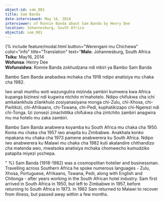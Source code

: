 ```yaml
---
object-id: sam_001
title: Sam Banda 
date-interviewed: May 16, 2014
interviewer: of Ronnie Banda about Sam Banda by Henry Dee
location: Johannesburg, South Africa
objectid: sam_001
---
```

{% include feature/modal.html button="Werengani mu Chichewa" color="info" title="Translation" text="**Malo**: Johannesburg, South Africa<br>
**Tsiku**: May16, 2014<br>
**Wofunsa**: Henry Dee<br>
**Wofunsidwa**: Ronnie Banda zokhudzana ndi mbiri ya Bambo Sam Banda<br>
<p>Bambo Sam Banda anabadwa mchaka cha 1918 ndipo anatisiya mu chaka cha 1982.</p>
<p>Iwo anali munthu woti wazungulira mizinda yambiri kumwera kwa Africa kupanga bizinesi ndi kugwira ntchito m’mahotelo. Ndipo chifukwa cha ichi amkalankhula zilankhulo zosiyanasiyana monga  chi-Zulu, chi-Xhosa, chi-Pwitikizi, chi-Afrikaans, chi-Tswana, chi-Pedi, kuphatikizapo chi-Ngerezi ndi chi-Tonga. Izi zonsezi zinachititka chifukwa cha zintchito zambiri anagwira mu ma hotelo mu zaka zambiri.</p>
<p>Bambo Sam Banda anabwera koyamba ku South Africa mu chaka cha 1950. Koma mu chaka cha 1957 iwo anapita ku Zimbabwe. Anakhala konko mpakana mu chaka cha 1973 pamene anabwerera ku South Africa. Ndipo iwo anabwerera ku Malawi mu chaka cha 1982 kuti akalandire chithandizo cha matenda awo, mwatsoka anatisiya mchaka chomwecho kumudziko patapita miyezi yochepa.</p>" %}
Sam Banda (1918-1982) was a cosmopolitan hotelier and businessman. Travelling across Southern Africa he spoke numerous languages - Zulu, Xhosa, Portuguese, Afrikaans, Tswana, Pedi, along with English and Chitonga - after years working in the South African hotel industry. Sam first arrived in South Africa in 1950, but left to Zimbabwe in 1957, before returning to South Africa in 1973. In 1982 Sam returned to Malawi to recover from illness, but passed away within a few months.
